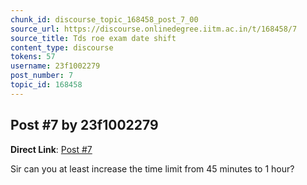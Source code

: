 ```yaml
---
chunk_id: discourse_topic_168458_post_7_00
source_url: https://discourse.onlinedegree.iitm.ac.in/t/168458/7
source_title: Tds roe exam date shift
content_type: discourse
tokens: 57
username: 23f1002279
post_number: 7
topic_id: 168458
---
```


## Post #7 by 23f1002279

**Direct Link**: [Post #7](https://discourse.onlinedegree.iitm.ac.in/t/168458/7)

Sir can you at least increase the time limit from 45 minutes to 1 hour?

